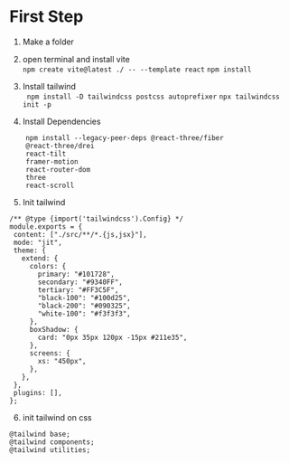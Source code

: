 # First Step

1.  Make a folder
2.  open terminal and install vite  
    `npm create vite@latest ./ -- --template react`
    `npm install`
3.  Install tailwind  
    ` npm install -D tailwindcss postcss autoprefixer`
    `npx tailwindcss init -p`

4.  Install Dependencies

```
    npm install --legacy-peer-deps @react-three/fiber
    @react-three/drei
    react-tilt
    framer-motion
    react-router-dom
    three
    react-scroll
```

5. Init tailwind

```
/** @type {import('tailwindcss').Config} */
module.exports = {
 content: ["./src/**/*.{js,jsx}"],
 mode: "jit",
 theme: {
   extend: {
     colors: {
       primary: "#101728",
       secondary: "#9340FF",
       tertiary: "#FF3C5F",
       "black-100": "#100d25",
       "black-200": "#090325",
       "white-100": "#f3f3f3",
     },
     boxShadow: {
       card: "0px 35px 120px -15px #211e35",
     },
     screens: {
       xs: "450px",
     },
   },
 },
 plugins: [],
};
```

6.  init tailwind on css

```
@tailwind base;
@tailwind components;
@tailwind utilities;
```
